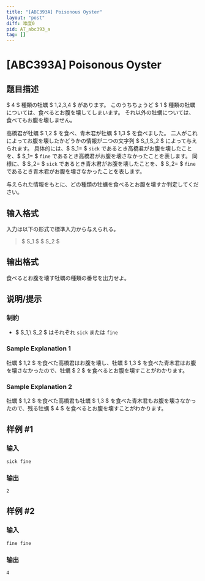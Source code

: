 ```yaml
---
title: "[ABC393A] Poisonous Oyster"
layout: "post"
diff: 难度0
pid: AT_abc393_a
tag: []
---
```


# [ABC393A] Poisonous Oyster

## 题目描述

[problemUrl]: https://atcoder.jp/contests/abc393/tasks/abc393_a

$ 4 $ 種類の牡蠣 $ 1,2,3,4 $ があります。 このうちちょうど $ 1 $ 種類の牡蠣については、食べるとお腹を壊してしまいます。 それ以外の牡蠣については、食べてもお腹を壊しません。

高橋君が牡蠣 $ 1,2 $ を食べ、青木君が牡蠣 $ 1,3 $ を食べました。 二人がこれによってお腹を壊したかどうかの情報が二つの文字列 $ S_1,S_2 $ によって与えられます。 具体的には、$ S_1= $ `sick` であるとき高橋君がお腹を壊したことを、$ S_1= $ `fine` であるとき高橋君がお腹を壊さなかったことを表します。 同様に、$ S_2= $ `sick` であるとき青木君がお腹を壊したことを、$ S_2= $ `fine` であるとき青木君がお腹を壊さなかったことを表します。

与えられた情報をもとに、どの種類の牡蠣を食べるとお腹を壊すか判定してください。

## 输入格式

入力は以下の形式で標準入力から与えられる。

> $ S_1 $ $ S_2 $

## 输出格式

食べるとお腹を壊す牡蠣の種類の番号を出力せよ。

## 说明/提示

### 制約

- $ S_1,\ S_2 $ はそれぞれ `sick` または `fine`
 
### Sample Explanation 1

牡蠣 $ 1,2 $ を食べた高橋君はお腹を壊し、牡蠣 $ 1,3 $ を食べた青木君はお腹を壊さなかったので、牡蠣 $ 2 $ を食べるとお腹を壊すことがわかります。

### Sample Explanation 2

牡蠣 $ 1,2 $ を食べた高橋君も牡蠣 $ 1,3 $ を食べた青木君もお腹を壊さなかったので、残る牡蠣 $ 4 $ を食べるとお腹を壊すことがわかります。

## 样例 #1

### 输入

```
sick fine
```

### 输出

```
2
```

## 样例 #2

### 输入

```
fine fine
```

### 输出

```
4
```

